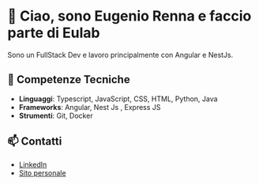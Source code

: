 # 👋 Ciao, sono Eugenio Renna e faccio parte di Eulab

Sono un FullStack Dev e lavoro principalmente con Angular e NestJs.

## 🔧 Competenze Tecniche
- **Linguaggi**: Typescript, JavaScript, CSS, HTML, Python, Java
- **Frameworks**: Angular, Nest Js , Express JS
- **Strumenti**: Git, Docker


## 📫 Contatti
- [LinkedIn](https://www.linkedin.com/in/eugenio-renna-653a75a9/)
- [Sito personale](https://web-eulab.web.app/home)


<!---
Eulab-EugenioRenna/Eulab-EugenioRenna is a ✨ special ✨ repository because its `README.md` (this file) appears on your GitHub profile.
You can click the Preview link to take a look at your changes.
--->
